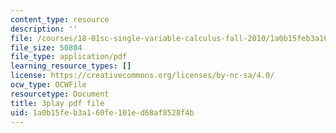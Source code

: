 ```yaml
---
content_type: resource
description: ''
file: /courses/18-01sc-single-variable-calculus-fall-2010/1a0b15feb3a160fe101ed68af8528f4b_BSAA0akmPEU.pdf
file_size: 50804
file_type: application/pdf
learning_resource_types: []
license: https://creativecommons.org/licenses/by-nc-sa/4.0/
ocw_type: OCWFile
resourcetype: Document
title: 3play pdf file
uid: 1a0b15fe-b3a1-60fe-101e-d68af8528f4b
---
```

